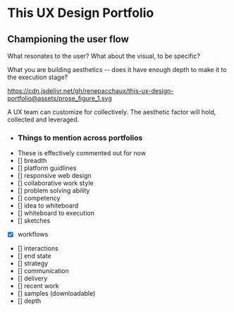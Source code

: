 # This UX Design Portfolio
## Championing the user flow

What resonates to the user? What about the visual, to be specific? 

What you are building aesthetics -- does it have enough depth to make it to the execution stage?

https://cdn.jsdelivr.net/gh/renepacchaux/this-ux-design-portfolio@assets/prose_figure_1.svg

A UX team can customize for collectively.  The aesthetic factor will hold, collected and leveraged.



- ### Things to mention across portfolios
- These is effectively commented out for now
- [] breadth
- [] platform guidlines
- [] responsive web design
- [] collaborative work style
- [] problem solving ability
- [] competency
- [] idea to whiteboard
- [] whiteboard to execution
- [] sketches
- [x] workflows
- [] interactions
- [] end state
- [] strategy
- [] communication
- [] delivery
- [] recent work
- [] samples (downloadable)
- [] depth
